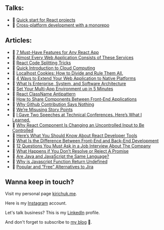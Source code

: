 ## Talks:
- 🎤 [Quick start for React projects](https://www.youtube.com/watch?v=beJBLGvkqlc)
- 🎤 [Cross-platform development with a monorepo](https://www.youtube.com/watch?v=0B84XEP81Ko)

## Articles:
- 📕 [7 Must-Have Features for Any React App](https://medium.com/@kirichuk/7-must-have-features-for-any-react-app-10b086038d9a)
- 📕 [Almost Every Web Application Consists of These Services](https://medium.com/@kirichuk/almost-every-web-application-consists-of-these-services-ba966c441401)
- 📕 [React Code Splitting Tricks](https://medium.com/@kirichuk/react-code-splitting-tricks-4be0c3c4b788)
- 📕 [Quick Introduction to Cloud Computing](https://medium.com/@kirichuk/quick-introduction-to-cloud-computing-c59e4d5b1b05)
- 📕 [Localhost Cookies: How to Divide and Rule Them All.](https://medium.com/towardsdev/localhost-cookies-how-to-divide-and-rule-them-all-f0c3ebf6d51)
- 📕 [4 Ways to Extend Your Web Application to Native Platforms](https://medium.com/@kirichuk/4-ways-to-extend-your-web-application-to-native-platforms-6376f06195f1)
- 📕 [What Is Enterprise, System, and Software Architecture](https://medium.com/@kirichuk/what-is-enterprise-system-and-software-architecture-480f23bbf43d)
- 📕 [Set Your Multi-App Environment up in 5 Minutes](https://medium.com/dev-genius/nx-monorepo-why-and-how-71310504aa29)
- 📕 [React ClassName Antipattern](https://medium.com/@kirichuk/react-classname-antipattern-102f88e62fac)
- 📕 [How to Share Components Between Front-End Applications](https://medium.com/javascript-in-plain-english/how-to-share-components-between-front-end-applications-b1cf2cb35b20)
- 📕 [Why Github Contribution Says Nothing](https://medium.com/@kirichuk/your-github-contribution-says-nothing-8ecb678a6ff8)
- 📕 [We’re Misusing Story Points](https://medium.com/@kirichuk/were-misusing-story-points-5ba7af873d66)
- 📕 [I Gave Two Speeches at Technical Conferences. Here’s What I Learned.](https://medium.com/@kirichuk/i-gave-two-speeches-at-technical-conferences-heres-what-i-learned-3cb3dbe44d72)
- 📕 [Why React Component Is Changing an Uncontrolled Input to Be Controlled](https://medium.com/@kirichuk/why-react-component-is-changing-an-uncontrolled-input-to-be-controlled-1f19f9a1ef35)
- 📕 [Here’s What You Should Know About React Developer Tools](https://medium.com/@kirichuk/heres-what-you-should-know-about-react-developer-tools-7e43e1a6ef91)
- 📕 [What Is the Difference Between Front-End and Back-End Development](https://medium.com/@kirichuk/what-is-the-difference-between-front-end-and-back-end-development-2417dfa953f9)
- 📕 [12 Questions You Must Ask in a Job Interview About The Company](https://medium.com/@kirichuk/12-questions-you-must-ask-in-a-job-interview-about-the-company-75d445405d8e)
- 📕 [What Happens if You Don’t Resolve or Reject A Promise](https://medium.com/@kirichuk/what-happens-if-you-dont-resolve-or-reject-a-promise-d0f68b96de0f)
- 📕 [Are Java and JavaScript the Same Language?](https://medium.com/@kirichuk/are-java-and-javascript-the-same-language-c749e8bf796e)
- 📕 [Why is Javascript Function Return Undefined](https://medium.com/dev-genius/why-is-javascript-function-return-undefined-f519963d170c)
- 📕 [Popular and “Free” Alternatives to Jira](https://medium.com/javascript-in-plain-english/i-checked-out-jiras-free-popular-alternatives-and-i-picked-none-1dc4a372bfd0)


## Wanna keep in touch?

Visit my personal page [kirichuk.me](https://kirichuk.me).

Here is my [Instagram](https://www.instagram.com/evgeny_kirichuk/) account.


Let's talk business? This is my [LinkedIn](https://www.linkedin.com/in/yesjs/) profile.


And don't forget to subscribe to [my blog](https://medium.com/@kirichuk) 🙂.
